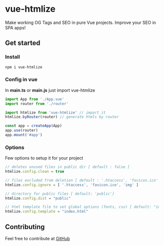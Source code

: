 # vue-htmlize
Make working OG Tags and SEO in pure Vue projects.
Improve your SEO in SPA apps!


## Get started

### Install

```bash
npm i vue-htmlize
```

### Config in vue
In **main.ts** or **main.js** just import vue-htmlize
```js
import App from './App.vue'
import router from './router'

import htmlize from 'vue-htmlize' // import it
htmlize.byRouter(router) // generate htmls by router

const app = createApp(App)
app.use(router)
app.mount('#app')
```


### Options
Few options to setup it for your project
```js
// deletes unused files in public dir [ default : false ]
htmlize.config.clean = true

// files excluded from deletion [ default : '.htaccess', 'favicon.ico' ]
htmlize.config.ignore = [ '.htaccess', 'favicon.ico', 'img' ]

// directory for public files [ default: 'public']
htmlize.config.dist = "public"

// html template file to set global options (fonts, css) [ default: "index.html" ]
htmlize.config.template = "index.html"

```

## Contributing
Feel free to contribute at [GitHub](https://github.com/apietryga/vue-htmlize)